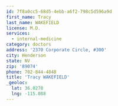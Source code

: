 ```yaml
---
id: 7f8a0cc5-68d5-4ebb-a6f2-798c5d596a9d
first_name: Tracy
last_name: WAKEFIELD
license: M.D.
services:
  - internal-medicine
category: doctors
address: '2370 Corporate Circle, #300'
city: Henderson
state: NV
zip: '89074'
phone: 702-844-4848
title: 'Tracy WAKEFIELD'
_geoloc:
  lat: 36.0278
  lng: -115.088
---
```


